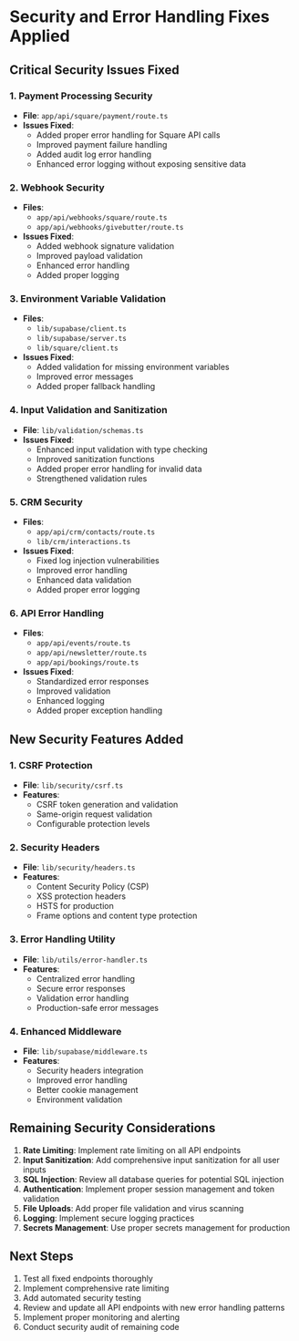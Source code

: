 # Security and Error Handling Fixes Applied

## Critical Security Issues Fixed

### 1. Payment Processing Security
- **File**: `app/api/square/payment/route.ts`
- **Issues Fixed**:
  - Added proper error handling for Square API calls
  - Improved payment failure handling
  - Added audit log error handling
  - Enhanced error logging without exposing sensitive data

### 2. Webhook Security
- **Files**: 
  - `app/api/webhooks/square/route.ts`
  - `app/api/webhooks/givebutter/route.ts`
- **Issues Fixed**:
  - Added webhook signature validation
  - Improved payload validation
  - Enhanced error handling
  - Added proper logging

### 3. Environment Variable Validation
- **Files**:
  - `lib/supabase/client.ts`
  - `lib/supabase/server.ts`
  - `lib/square/client.ts`
- **Issues Fixed**:
  - Added validation for missing environment variables
  - Improved error messages
  - Added proper fallback handling

### 4. Input Validation and Sanitization
- **File**: `lib/validation/schemas.ts`
- **Issues Fixed**:
  - Enhanced input validation with type checking
  - Improved sanitization functions
  - Added proper error handling for invalid data
  - Strengthened validation rules

### 5. CRM Security
- **Files**:
  - `app/api/crm/contacts/route.ts`
  - `lib/crm/interactions.ts`
- **Issues Fixed**:
  - Fixed log injection vulnerabilities
  - Improved error handling
  - Enhanced data validation
  - Added proper error logging

### 6. API Error Handling
- **Files**:
  - `app/api/events/route.ts`
  - `app/api/newsletter/route.ts`
  - `app/api/bookings/route.ts`
- **Issues Fixed**:
  - Standardized error responses
  - Improved validation
  - Enhanced logging
  - Added proper exception handling

## New Security Features Added

### 1. CSRF Protection
- **File**: `lib/security/csrf.ts`
- **Features**:
  - CSRF token generation and validation
  - Same-origin request validation
  - Configurable protection levels

### 2. Security Headers
- **File**: `lib/security/headers.ts`
- **Features**:
  - Content Security Policy (CSP)
  - XSS protection headers
  - HSTS for production
  - Frame options and content type protection

### 3. Error Handling Utility
- **File**: `lib/utils/error-handler.ts`
- **Features**:
  - Centralized error handling
  - Secure error responses
  - Validation error handling
  - Production-safe error messages

### 4. Enhanced Middleware
- **File**: `lib/supabase/middleware.ts`
- **Features**:
  - Security headers integration
  - Improved error handling
  - Better cookie management
  - Environment validation

## Remaining Security Considerations

1. **Rate Limiting**: Implement rate limiting on all API endpoints
2. **Input Sanitization**: Add comprehensive input sanitization for all user inputs
3. **SQL Injection**: Review all database queries for potential SQL injection
4. **Authentication**: Implement proper session management and token validation
5. **File Uploads**: Add proper file validation and virus scanning
6. **Logging**: Implement secure logging practices
7. **Secrets Management**: Use proper secrets management for production

## Next Steps

1. Test all fixed endpoints thoroughly
2. Implement comprehensive rate limiting
3. Add automated security testing
4. Review and update all API endpoints with new error handling patterns
5. Implement proper monitoring and alerting
6. Conduct security audit of remaining code